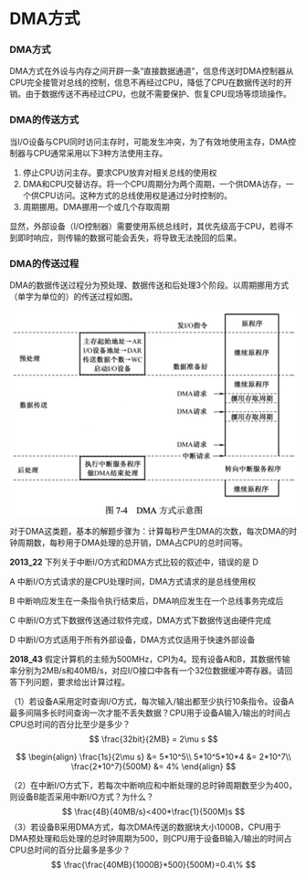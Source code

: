 # DMA方式

### DMA方式

DMA方式在外设与内存之间开辟一条“直接数据通道”，信息传送时DMA控制器从CPU完全接管对总线的控制，信息不再经过CPU，降低了CPU在数据传送时的开销。由于数据传送不再经过CPU，也就不需要保护、恢复CPU现场等烦琐操作。

### DMA的传送方式

当I/O设备与CPU同时访问主存时，可能发生冲突，为了有效地使用主存，DMA控制器与CPU通常采用以下3种方法使用主存。

1. 停止CPU访问主存。要求CPU放弃对相关总线的使用权
2. DMA和CPU交替访存。将一个CPU周期分为两个周期，一个供DMA访存，一个供CPU访问。这种方式的总线使用权是通过分时控制的。
3. 周期挪用。DMA挪用一个或几个存取周期

显然，外部设备（I/O控制器）需要使用系统总线时，其优先级高于CPU，若得不到即时响应，则传输的数据可能会丢失，将导致无法挽回的后果。

### DMA的传送过程

DMA的数据传送过程分为预处理、数据传送和后处理3个阶段。以周期挪用方式（单字为单位的）的传送过程如图。

<img src="1.png" style="zoom:67%;" />

对于DMA这类题，基本的解题步骤为：计算每秒产生DMA的次数，每次DMA的时钟周期数，每秒用于DMA处理的总开销，DMA占CPU的总时间等。

**2013_22** 下列关于中断I/O方式和DMA方式比较的叙述中，错误的是 D

A 中断I/O方式请求的是CPU处理时间，DMA方式请求的是总线使用权

B 中断响应发生在一条指令执行结束后，DMA响应发生在一个总线事务完成后

C 中断I/O方式下数据传送通过软件完成，DMA方式下数据传送由硬件完成

D 中断I/O方式适用于所有外部设备，DMA方式仅适用于快速外部设备

**2018_43** 假定计算机的主频为500MHz，CPI为4。现有设备A和B，其数据传输率分别为2MB/s和40MB/s，对应I/O接口中各有一个32位数据缓冲寄存器。请回答下列问题，要求给出计算过程。

（1）若设备A采用定时查询I/O方式，每次输入/输出都至少执行10条指令。设备A最多间隔多长时间查询一次才能不丢失数据？CPU用于设备A输入/输出的时间占CPU总时间的百分比至少是多少？
$$
\frac{32bit}{2MB} = 2\mu s
$$

$$
\begin{align}
\frac{1s}{2\mu s} &= 5*10^5\\
5*10^5*10*4 &= 2*10^7\\
\frac{2*10^7}{500M} &= 4%
\end{align}
$$

（2）在中断I/O方式下，若每次中断响应和中断处理的总时钟周期数至少为400，则设备B能否采用中断I/O方式？为什么？
$$
\frac{4B}{40MB/s}<400*\frac{1}{500M}s
$$
（3）若设备B采用DMA方式，每次DMA传送的数据块大小1000B，CPU用于DMA预处理和后处理的总时钟周期为500，则CPU用于设备B输入/输出的时间占CPU总时间的百分比最多是多少？
$$
\frac{\frac{40MB}{1000B}*500}{500M}=0.4\%
$$